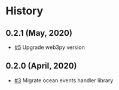 History
=======

0.2.1 (May, 2020)
-------------------------
* [#5](https://github.com/keyko-io/nevermined-gateway-events/pull/5) Upgrade web3py version

0.2.0 (April, 2020)
-------------------------

* [#3](https://github.com/keyko-io/nevermined-gateway-events/issues/3) Migrate ocean events handler library

